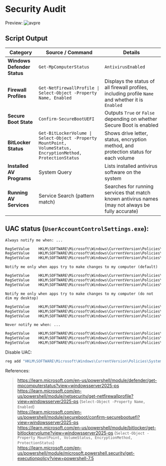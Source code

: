 # Security Audit

Preview:
![avpre](https://github.com/5Noxi/Security-Detector/blob/main/sec.png?raw=true)

## Script Output

| Category                 | Source / Command | Details |
|--------------------------|------------------|----------------------|
| **Windows Defender Status** | `Get-MpComputerStatus` | `AntivirusEnabled` |
| **Firewall Profiles**    | `Get-NetFirewallProfile \| Select-Object -Property Name, Enabled` | Displays the status of all firewall profiles, including profile `Name` and whether it is `Enabled` |
| **Secure Boot State**    | `Confirm-SecureBootUEFI` | Outputs `True` or `False` depending on whether Secure Boot is enabled |
| **BitLocker Status**     | `Get-BitLockerVolume \| Select-Object -Property MountPoint, VolumeStatus, EncryptionMethod, ProtectionStatus` | Shows drive letter, status, encryption method, and protection status for each volume |
| **Installed AV Programs** | System Query | Lists installed antivirus software on the system |
| **Running AV Services**  | Service Search (pattern match) | Searches for running services that match known antivirus names (may not always be fully accurate) |

## UAC status (`UserAccountControlSettings.exe`):
`Always notify me when: ...`
```ps
RegSetValue    HKLM\SOFTWARE\Microsoft\Windows\CurrentVersion\Policies\System\EnableLUA    Type: REG_DWORD, Length: 4, Data: 1
RegSetValue    HKLM\SOFTWARE\Microsoft\Windows\CurrentVersion\Policies\System\ConsentPromptBehaviorAdmin    Type: REG_DWORD, Length: 4, Data: 2
RegSetValue    HKLM\SOFTWARE\Microsoft\Windows\CurrentVersion\Policies\System\PromptOnSecureDesktop    Type: REG_DWORD, Length: 4, Data: 1
```
`Notify me only when apps try to make changes to my computer (default)`
```ps
RegSetValue    HKLM\SOFTWARE\Microsoft\Windows\CurrentVersion\Policies\System\EnableLUA    Type: REG_DWORD, Length: 4, Data: 1
RegSetValue    HKLM\SOFTWARE\Microsoft\Windows\CurrentVersion\Policies\System\ConsentPromptBehaviorAdmin    Type: REG_DWORD, Length: 4, Data: 5
RegSetValue    HKLM\SOFTWARE\Microsoft\Windows\CurrentVersion\Policies\System\PromptOnSecureDesktop    Type: REG_DWORD, Length: 4, Data: 1
```
`Notify me only when apps try to make changes to my computer (do not dim my desktop)`
```ps
RegSetValue    HKLM\SOFTWARE\Microsoft\Windows\CurrentVersion\Policies\System\EnableLUA    Type: REG_DWORD, Length: 4, Data: 1
RegSetValue    HKLM\SOFTWARE\Microsoft\Windows\CurrentVersion\Policies\System\ConsentPromptBehaviorAdmin    Type: REG_DWORD, Length: 4, Data: 5
RegSetValue    HKLM\SOFTWARE\Microsoft\Windows\CurrentVersion\Policies\System\PromptOnSecureDesktop    Type: REG_DWORD, Length: 4, Data: 0
```
`Never notify me when: ...`
```ps
RegSetValue    HKLM\SOFTWARE\Microsoft\Windows\CurrentVersion\Policies\System\EnableLUA    Type: REG_DWORD, Length: 4, Data: 1
RegSetValue    HKLM\SOFTWARE\Microsoft\Windows\CurrentVersion\Policies\System\ConsentPromptBehaviorAdmin    Type: REG_DWORD, Length: 4, Data: 0
RegSetValue    HKLM\SOFTWARE\Microsoft\Windows\CurrentVersion\Policies\System\PromptOnSecureDesktop    Type: REG_DWORD, Length: 4, Data: 0
```
Disable UAC:
```bat
reg add "HKLM\SOFTWARE\Microsoft\Windows\CurrentVersion\Policies\System" /v EnableLUA /t REG_DWORD /d 0 /f
```

References:
> https://learn.microsoft.com/en-us/powershell/module/defender/get-mpcomputerstatus?view=windowsserver2025-ps  
> https://learn.microsoft.com/en-us/powershell/module/netsecurity/get-netfirewallprofile?view=windowsserver2025-ps (`Select-Object -Property Name, Enabled`)  
> https://learn.microsoft.com/en-us/powershell/module/secureboot/confirm-securebootuefi?view=windowsserver2025-ps  
> https://learn.microsoft.com/en-us/powershell/module/bitlocker/get-bitlockervolume?view=windowsserver2025-ps (`Select-Object -Property MountPoint, VolumeStatus, EncryptionMethod, ProtectionStatus`)  
> https://learn.microsoft.com/en-us/powershell/module/microsoft.powershell.security/get-executionpolicy?view=powershell-7.5  
